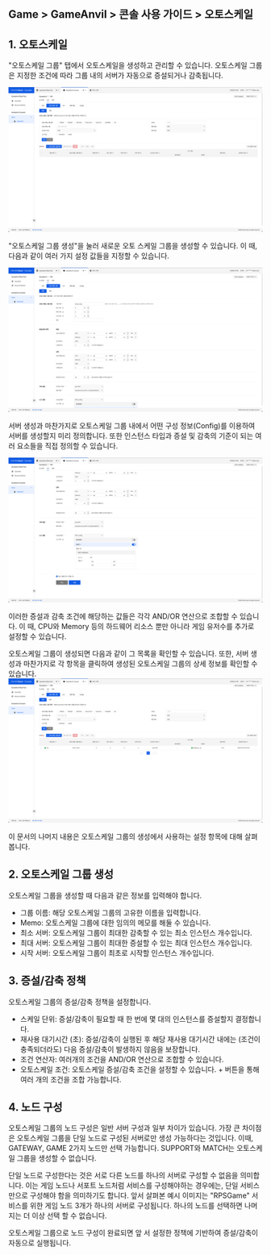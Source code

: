 ## Game > GameAnvil > 콘솔 사용 가이드 > 오토스케일

## 1. 오토스케일
"오토스케일 그룹" 탭에서 오토스케일을 생성하고 관리할 수 있습니다. 오토스케일 그룹은 지정한 조건에 따라 그룹 내의 서버가 자동으로 증설되거나 감축됩니다.

![그림](./images/console/auto-scale/autoscale-group.png)

"오토스케일 그룹 생성"을 눌러 새로운 오토 스케일 그룹을 생성할 수 있습니다. 이 때, 다음과 같이 여러 가지 설정 값들을 지정할 수 있습니다. 

![그림](./images/console/auto-scale/autoscale-param1.png)

서버 생성과 마찬가지로 오토스케일 그룹 내에서 어떤 구성 정보(Config)를 이용하여 서버를 생성할지 미리 정의합니다. 또한 인스턴스 타입과 증설 및 감축의 기준이 되는 여러 요소들을 직접 정의할 수 있습니다.

![그림](./images/console/auto-scale/autoscale-param2.png)

이러한 증설과 감축 조건에 해당하는 값들은 각각 AND/OR 연산으로 조합할 수 있습니다. 이 때, CPU와 Memory 등의 하드웨어 리소스 뿐만 아니라 게임 유저수를 추가로 설정할 수 있습니다.

오토스케일 그룹이 생성되면 다음과 같이 그 목록을 확인할 수 있습니다. 또한, 서버 생성과 마찬가지로 각 항목을 클릭하여 생성된 오토스케일 그룹의 상세 정보를 확인할 수 있습니다.
![그림](./images/console/auto-scale/autoscale-created.png)

이 문서의 나머지 내용은 오토스케일 그룹의 생성에서 사용하는 설정 항목에 대해 살펴 봅니다. 

## 2. 오토스케일 그룹 생성

오토스케일 그룹을 생성할 때 다음과 같은 정보를 입력해야 합니다.

* 그룹 이름: 해당 오토스케일 그룹의 고유한 이름을 입력합니다.
* Memo: 오토스케일 그룹에 대한 임의의 메모를 해둘 수 있습니다.
* 최소 서버: 오토스케일 그룹이 최대한 감축할 수 있는 최소 인스턴스 개수입니다.
* 최대 서버: 오토스케일 그룹이 최대한 증설할 수 있는 최대 인스턴스 개수입니다.
* 시작 서버: 오토스케일 그룹이 최초로 시작할 인스턴스 개수입니다.

## 3. 증설/감축 정책

오토스케일 그룹의 증설/감축 정책을 설정합니다.

* 스케일 단위: 증설/감축이 필요할 때 한 번에 몇 대의 인스턴스를 증설할지 결정합니다.
* 재사용 대기시간 (초): 증설/감축이 실행된 후 해당 재사용 대기시간 내에는 (조건이 충족되더라도) 다음 증설/감축이 발생하지 않음을 보장합니다.
* 조건 연산자: 여러개의 조건을 AND/OR 연산으로 조합할 수 있습니다.
* 오토스케일 조건: 오토스케일 증설/감축 조건을 설정할 수 있습니다. + 버튼을 통해 여러 개의 조건을 조합 가능합니다.

## 4. 노드 구성

오토스케일 그룹의 노드 구성은 일반 서버 구성과 일부 차이가 있습니다. 가장 큰 차이점은 오토스케일 그룹을 단일 노드로 구성된 서버로만 생성 가능하다는 것입니다. 이때, GATEWAY, GAME 2가지 노드만 선택 가능합니다. SUPPORT와 MATCH는 오토스케일 그룹을 생성할 수 없습니다.

단일 노드로 구성한다는 것은 서로 다른 노드를 하나의 서버로 구성할 수 없음을 의미합니다. 이는 게임 노드나 서포트 노드처럼 서비스를 구성해야하는 경우에는, 단일 서비스만으로 구성해야 함을 의미하기도 합니다. 앞서 살펴본 예시 이미지는 "RPSGame" 서비스를 위한 게임 노드 3개가 하나의 서버로 구성됩니다. 하나의 노드를 선택하면 나머지는 더 이상 선택 할 수 없습니다.

오토스케일 그룹으로 노드 구성이 완료되면 앞 서 설정한 정책에 기반하여 증설/감축이 자동으로 실행됩니다.